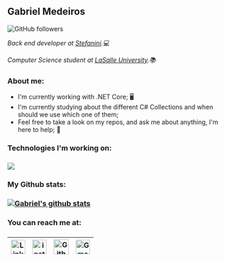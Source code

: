 ## Gabriel Medeiros

![GitHub followers](https://img.shields.io/github/followers/medeiros13?style=social)

<p><em>Back end developer at <a href="https://stefanini.com/en">Stefanini</a>.💻</em></p>
<p><em>Computer Science student at <a href="https://www.unilasalle.edu.br/canoas">LaSalle University</a>.📚</em></p>
<h3>About me:</h3>

* I'm currently working with .NET Core; 🖥️
* I'm currently studying about the different C# Collections and when should we use which one of them;
* Feel free to take a look on my repos, and ask me about anything, I'm here to help; 💬

<h3>Technologies I'm working on:<h3>
  
<a href="https://github.com/medeiros13">
  <img align="center" src="https://github-readme-stats.vercel.app/api/top-langs/?username=medeiros13&theme=dark&hide=PHP,CSS,Hack" />
</a>

<h3>My Github stats:<h3>
  
<a href="https://github.com/medeiros13">
 <img align="center" src="https://github-readme-stats.vercel.app/api?username=medeiros13&show_icons=true&theme=dark&count_private=true" alt="Gabriel's github stats"/>
</a>

<h3>You can reach me at:<h3>
  
| [<img src="https://github.com/TheDudeThatCode/TheDudeThatCode/blob/master/Assets/Linkedin.svg" alt="Linkedin Logo" width="32">](https://in.linkedin.com/in/gabriel-medeiros-b68285149) | [<img src="https://github.com/TheDudeThatCode/TheDudeThatCode/blob/master/Assets/Instagram.svg" alt="instagram logo" width="32">](https://www.instagram.com/medeirinhoss/)| [<img src="https://cdn.svgporn.com/logos/github-icon.svg" alt="Github logo" width="34">](https://github.com/medeiros13) | [<img src="https://github.com/TheDudeThatCode/TheDudeThatCode/blob/master/Assets/Gmail.svg" alt="Gmail logo" height="32">](mailto:gabrielmedeiros13122000@gmail.com)
|:---:|:---:|:---:|:---:|
